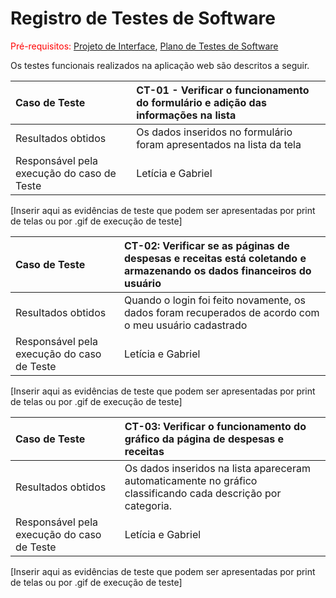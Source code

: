 # Registro de Testes de Software

<span style="color:red">Pré-requisitos: <a href="https://github.com/ICEI-PUC-Minas-PMV-ADS/pmv-ads-2023-2-e1-proj-web-t14-gestaofinanceira/blob/docs/addition/documentos/04-Projeto%20de%20Interface.md"> Projeto de Interface</a></span>, <a href="https://github.com/ICEI-PUC-Minas-PMV-ADS/pmv-ads-2023-2-e1-proj-web-t14-gestaofinanceira/blob/docs/addition/documentos/07-Plano%20de%20Testes%20de%20Software.md"> Plano de Testes de Software</a>

<p>Os testes funcionais realizados na aplicação web são descritos a seguir.</p>

|Caso de Teste    | CT-01 - Verificar o funcionamento do formulário e adição das informações na lista |
|:---|:---|
| Resultados obtidos | Os dados inseridos no formulário foram apresentados na lista da tela  |
| Responsável pela execução do caso de Teste | Letícia e Gabriel |

[Inserir aqui as evidências de teste que podem ser apresentadas por print de telas ou por .gif de execução de teste]

|Caso de Teste    | CT-02: Verificar se as páginas de despesas e receitas está coletando e armazenando os dados financeiros do usuário |
|:---|:---|
| Resultados obtidos | Quando o login foi feito novamente, os dados foram recuperados de acordo com o meu usuário cadastrado  |
| Responsável pela execução do caso de Teste | Letícia e Gabriel |

[Inserir aqui as evidências de teste que podem ser apresentadas por print de telas ou por .gif de execução de teste]


|Caso de Teste    | CT-03: Verificar o funcionamento do gráfico da página de despesas e receitas |
|:---|:---|
| Resultados obtidos | Os dados inseridos na lista apareceram automaticamente no gráfico classificando cada descrição por categoria. |
| Responsável pela execução do caso de Teste | Letícia e Gabriel |

[Inserir aqui as evidências de teste que podem ser apresentadas por print de telas ou por .gif de execução de teste]




